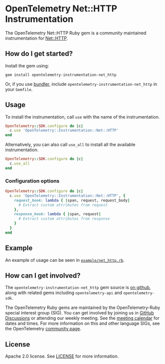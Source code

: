 # OpenTelemetry Net::HTTP Instrumentation

The OpenTelemetry Net::HTTP Ruby gem is a community maintained instrumentation for [Net::HTTP][net-http-home].

## How do I get started?

Install the gem using:

```
gem install opentelemetry-instrumentation-net_http
```

Or, if you use [bundler][bundler-home], include `opentelemetry-instrumentation-net_http` in your `Gemfile`.

## Usage

To install the instrumentation, call `use` with the name of the instrumentation.

```ruby
OpenTelemetry::SDK.configure do |c|
  c.use 'OpenTelemetry::Instrumentation::Net::HTTP'
end
```

Alternatively, you can also call `use_all` to install all the available instrumentation.

```ruby
OpenTelemetry::SDK.configure do |c|
  c.use_all
end
```

### Configuration options

```ruby
OpenTelemetry::SDK.configure do |c|
  c.use 'OpenTelemetry::Instrumentation::Net::HTTP', {
    request_hook: lambda { |span, request, request_body|
      # Extract custom attributes from request
    },
    response_hook: lambda { |span, request|
      # Extract custom attributes from response
    }
  }
end
```

## Example

An example of usage can be seen in [`example/net_http.rb`](https://github.com/open-telemetry/opentelemetry-ruby-contrib/blob/main/instrumentation/net_http/example/net_http.rb).

## How can I get involved?

The `opentelemetry-instrumentation-net_http` gem source is [on github][repo-github], along with related gems including `opentelemetry-api` and `opentelemetry-sdk`.

The OpenTelemetry Ruby gems are maintained by the OpenTelemetry-Ruby special interest group (SIG). You can get involved by joining us in [GitHub Discussions][discussions-url] or attending our weekly meeting. See the [meeting calendar][community-meetings] for dates and times. For more information on this and other language SIGs, see the OpenTelemetry [community page][ruby-sig].

## License

Apache 2.0 license. See [LICENSE][license-github] for more information.

[net-http-home]: https://docs.ruby-lang.org/en/2.0.0/Net/HTTP.html
[bundler-home]: https://bundler.io
[repo-github]: https://github.com/open-telemetry/opentelemetry-ruby
[license-github]: https://github.com/open-telemetry/opentelemetry-ruby-contrib/blob/main/LICENSE
[ruby-sig]: https://github.com/open-telemetry/community#ruby-sig
[community-meetings]: https://github.com/open-telemetry/community#community-meetings
[discussions-url]: https://github.com/open-telemetry/opentelemetry-ruby/discussions
